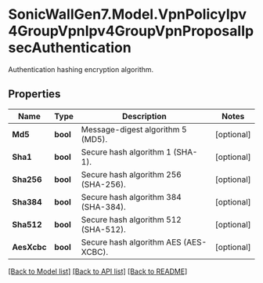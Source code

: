 # SonicWallGen7.Model.VpnPolicyIpv4GroupVpnIpv4GroupVpnProposalIpsecAuthentication
Authentication hashing encryption algorithm.

## Properties

Name | Type | Description | Notes
------------ | ------------- | ------------- | -------------
**Md5** | **bool** | Message-digest algorithm 5 (MD5). | [optional] 
**Sha1** | **bool** | Secure hash algorithm 1 (SHA-1). | [optional] 
**Sha256** | **bool** | Secure hash algorithm 256 (SHA-256). | [optional] 
**Sha384** | **bool** | Secure hash algorithm 384 (SHA-384). | [optional] 
**Sha512** | **bool** | Secure hash algorithm 512 (SHA-512). | [optional] 
**AesXcbc** | **bool** | Secure hash algorithm AES (AES-XCBC). | [optional] 

[[Back to Model list]](../README.md#documentation-for-models) [[Back to API list]](../README.md#documentation-for-api-endpoints) [[Back to README]](../README.md)

